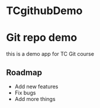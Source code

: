 # TCgithubDemo
# Git repo demo
this is a demo app for TC Git course 

## Roadmap 

* Add new features
* Fix bugs 
* Add more things
